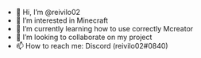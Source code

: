 - 👋 Hi, I’m @reivilo02
- 👀 I’m interested in Minecraft
- 🌱 I’m currently learning how to use correctly Mcreator
- 💞️ I’m looking to collaborate on my project
- 📫 How to reach me: Discord (reivilo02#0840)

<!---
reivilo02/reivilo02 is a ✨ special ✨ repository because its `README.md` (this file) appears on your GitHub profile.
You can click the Preview link to take a look at your changes.
--->

